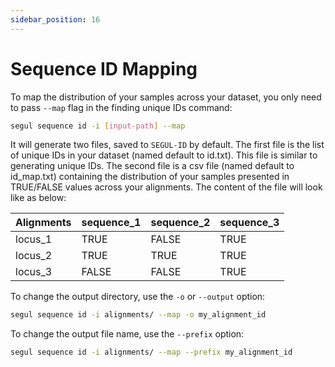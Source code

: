 ```yaml
---
sidebar_position: 16
---
```


# Sequence ID Mapping

To map the distribution of your samples across your dataset, you only need to pass `--map` flag in the finding unique IDs command:

```bash
segul sequence id -i [input-path] --map
```

It will generate two files, saved to `SEGUL-ID` by default. The first file is the list of unique IDs in your dataset (named default to id.txt). This file is similar to generating unique IDs. The second file is a csv file (named default to id_map.txt) containing the distribution of your samples presented in TRUE/FALSE values across your alignments. The content of the file will look like as below:

| Alignments | sequence_1 | sequence_2 | sequence_3 |
| ---------- | ---------- | ---------- | ---------- |
| locus_1    | TRUE       | FALSE      | TRUE       |
| locus_2    | TRUE       | TRUE       | TRUE       |
| locus_3    | FALSE      | FALSE      | TRUE       |

To change the output directory, use the `-o` or `--output` option:

```Bash
segul sequence id -i alignments/ --map -o my_alignment_id
```

To change the output file name, use the `--prefix` option:

```Bash
segul sequence id -i alignments/ --map --prefix my_alignment_id
```
